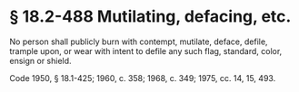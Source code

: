 # § 18.2-488 Mutilating, defacing, etc.

<p>No person shall publicly burn with contempt, mutilate, deface, defile, trample upon, or wear with intent to defile any such flag, standard, color, ensign or shield.</p><p>Code 1950, § 18.1-425; 1960, c. 358; 1968, c. 349; 1975, cc. 14, 15, 493.</p>